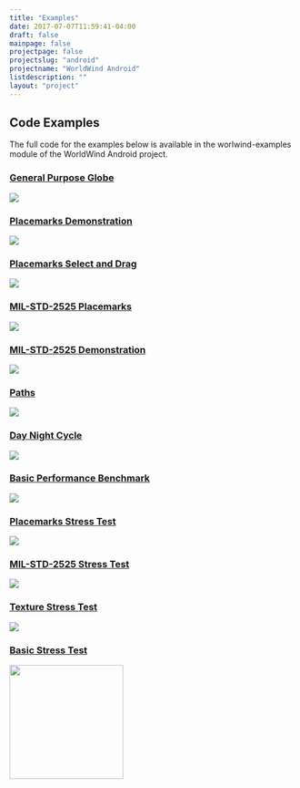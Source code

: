 ```yaml
---
title: "Examples"
date: 2017-07-07T11:59:41-04:00
draft: false
mainpage: false
projectpage: false
projectslug: "android"
projectname: "WorldWind Android"
listdescription: ""
layout: "project"
---
```


## Code Examples

The full code for the examples below is available in the worlwind-examples module of the WorldWind Android project.

<div class="container">
    <div class="col-md-4">
        <div class="panel panel-primary">
            <div class="panel-heading">
                <a href="https://github.com/NASAWorldWind/WorldWindAndroid/blob/master/worldwind-examples/src/main/java/gov/nasa/worldwindx/BasicGlobeActivity.java"><h3 class="panel-title">General Purpose Globe</h3></a>
            </div>
            <div class="panel-body">
                <a href="https://github.com/NASAWorldWind/WorldWindAndroid/blob/master/worldwind-examples/src/main/java/gov/nasa/worldwindx/BasicGlobeActivity.java"><img src="/img/wwa-ex-general-purpose-globe.png" class="img-responsive center-block"></a>
            </div>
        </div>
    </div>
    <div class="col-md-4">
        <div class="panel panel-primary">
            <div class="panel-heading">
                <a href="https://github.com/NASAWorldWind/WorldWindAndroid/blob/master/worldwind-examples/src/main/java/gov/nasa/worldwindx/PlacemarksDemoActivity.java"><h3 class="panel-title">Placemarks Demonstration</h3></a>
            </div>
            <div class="panel-body">
                <a href="https://github.com/NASAWorldWind/WorldWindAndroid/blob/master/worldwind-examples/src/main/java/gov/nasa/worldwindx/PlacemarksDemoActivity.java"><img src="/img/wwa-ex-placemarks-demonstration.png" class="img-responsive center-block"></a>
            </div>
        </div>
    </div>
    <div class="col-md-4">
        <div class="panel panel-primary">
            <div class="panel-heading">
                <a href="https://github.com/NASAWorldWind/WorldWindAndroid/blob/master/worldwind-examples/src/main/java/gov/nasa/worldwindx/PlacemarksSelectDragActivity.java"><h3 class="panel-title">Placemarks Select and Drag</h3></a>
            </div>
            <div class="panel-body">
                <a href="https://github.com/NASAWorldWind/WorldWindAndroid/blob/master/worldwind-examples/src/main/java/gov/nasa/worldwindx/PlacemarksSelectDragActivity.java"><img src="/img/wwa-ex-placemark-select-and-drag.png" class="img-responsive center-block"></a>
            </div>
        </div>
    </div>
    <div class="col-md-4">
        <div class="panel panel-primary">
            <div class="panel-heading">
                <a href="https://github.com/NASAWorldWind/WorldWindAndroid/blob/master/worldwind-examples/src/main/java/gov/nasa/worldwindx/PlacemarksMilStd2525Activity.java"><h3 class="panel-title">MIL-STD-2525 Placemarks</h3></a>
            </div>
            <div class="panel-body">
                <a href="https://github.com/NASAWorldWind/WorldWindAndroid/blob/master/worldwind-examples/src/main/java/gov/nasa/worldwindx/PlacemarksMilStd2525Activity.java"><img src="/img/wwa-ex-milstd2525-placemarks.png" class="img-responsive center-block"></a>
            </div>
        </div>
    </div>
    <div class="col-md-4">
        <div class="panel panel-primary">
            <div class="panel-heading">
                <a href="https://github.com/NASAWorldWind/WorldWindAndroid/blob/master/worldwind-examples/src/main/java/gov/nasa/worldwindx/PlacemarksMilStd2525DemoActivity.java"><h3 class="panel-title">MIL-STD-2525 Demonstration</h3></a>
            </div>
            <div class="panel-body">
                <a href="https://github.com/NASAWorldWind/WorldWindAndroid/blob/master/worldwind-examples/src/main/java/gov/nasa/worldwindx/PlacemarksMilStd2525DemoActivity.java"><img src="/img/wwa-ex-milstd2525-demonstration.png" class="img-responsive center-block"></a>
            </div>
        </div>
    </div>
    <div class="col-md-4">
        <div class="panel panel-primary">
            <div class="panel-heading">
                <a href="https://github.com/NASAWorldWind/WorldWindAndroid/blob/master/worldwind-examples/src/main/java/gov/nasa/worldwindx/PathsExampleActivity.java"><h3 class="panel-title">Paths</h3></a>
            </div>
            <div class="panel-body">
                <a href="https://github.com/NASAWorldWind/WorldWindAndroid/blob/master/worldwind-examples/src/main/java/gov/nasa/worldwindx/PathsExampleActivity.java"><img src="/img/wwa-ex-paths-example.png" class="img-responsive center-block"></a>
            </div>
        </div>
    </div>
    <div class="col-md-4">
        <div class="panel panel-primary">
            <div class="panel-heading">
                <a href="https://github.com/NASAWorldWind/WorldWindAndroid/blob/master/worldwind-examples/src/main/java/gov/nasa/worldwindx/DayNightCycleActivity.java"><h3 class="panel-title">Day Night Cycle</h3></a>
            </div>
            <div class="panel-body">
                <a href="https://github.com/NASAWorldWind/WorldWindAndroid/blob/master/worldwind-examples/src/main/java/gov/nasa/worldwindx/DayNightCycleActivity.java"><img src="/img/wwa-ex-day-night-cycle.png" class="img-responsive center-block"></a>
            </div>
        </div>
    </div> 
    <div class="col-md-4">
        <div class="panel panel-primary">
            <div class="panel-heading">
                <a href="https://github.com/NASAWorldWind/WorldWindAndroid/blob/master/worldwind-examples/src/main/java/gov/nasa/worldwindx/BasicPerformanceBenchmarkActivity.java"><h3 class="panel-title">Basic Performance Benchmark</h3></a>
            </div>
            <div class="panel-body">
                <a href="https://github.com/NASAWorldWind/WorldWindAndroid/blob/master/worldwind-examples/src/main/java/gov/nasa/worldwindx/BasicPerformanceBenchmarkActivity.java"><img src="/img/wwa-ex-basic-performance-benchmark.png" class="img-responsive center-block"></a>
            </div>
        </div>
    </div>
    <div class="col-md-4">
        <div class="panel panel-primary">
            <div class="panel-heading">
                <a href="https://github.com/NASAWorldWind/WorldWindAndroid/blob/master/worldwind-examples/src/main/java/gov/nasa/worldwindx/PlacemarksStressTestActivity.java"><h3 class="panel-title">Placemarks Stress Test</h3></a>
            </div>
            <div class="panel-body">
                <a href="https://github.com/NASAWorldWind/WorldWindAndroid/blob/master/worldwind-examples/src/main/java/gov/nasa/worldwindx/PlacemarksStressTestActivity.java"><img src="/img/wwa-ex-placemarks-stress-test.png" class="img-responsive center-block"></a>
            </div>
        </div>
    </div>
    <div class="col-md-4">
        <div class="panel panel-primary">
            <div class="panel-heading">
                <a href="https://github.com/NASAWorldWind/WorldWindAndroid/blob/master/worldwind-examples/src/main/java/gov/nasa/worldwindx/PlacemarksMilStd2525StressActivity.java"><h3 class="panel-title">MIL-STD-2525 Stress Test</h3></a>
            </div>
            <div class="panel-body">
                <a href="https://github.com/NASAWorldWind/WorldWindAndroid/blob/master/worldwind-examples/src/main/java/gov/nasa/worldwindx/PlacemarksMilStd2525StressActivity.java"><img src="/img/wwa-ex-milstd2525-stress-test.png" class="img-responsive center-block"></a></a>
            </div>
        </div>
    </div>
    <div class="col-md-4">
        <div class="panel panel-primary">
            <div class="panel-heading">
                <a href="https://github.com/NASAWorldWind/WorldWindAndroid/blob/master/worldwind-examples/src/main/java/gov/nasa/worldwindx/TextureStressTestActivity.java"><h3 class="panel-title">Texture Stress Test</h3></a>
            </div>
            <div class="panel-body">
                <a href="https://github.com/NASAWorldWind/WorldWindAndroid/blob/master/worldwind-examples/src/main/java/gov/nasa/worldwindx/TextureStressTestActivity.java"><img src="/img/wwa-ex-texture-stress-test.png" class="img-responsive center-block"></a>
            </div>
        </div>
    </div>
    <div class="col-md-4">
        <div class="panel panel-primary">
            <div class="panel-heading">
                <a href="https://github.com/NASAWorldWind/WorldWindAndroid/blob/master/worldwind-examples/src/main/java/gov/nasa/worldwindx/BasicStressTestActivity.java"><h3 class="panel-title">Basic Stress Test</h3></a>
            </div>
            <div class="panel-body">
                <a href="https://github.com/NASAWorldWind/WorldWindAndroid/blob/master/worldwind-examples/src/main/java/gov/nasa/worldwindx/BasicStressTestActivity.java"><img src="/img/wwa-ex-basic-stress-test.png" class="img-responsive center-block" style="width: 200px;"></a>
            </div>
        </div>
    </div>
</div>